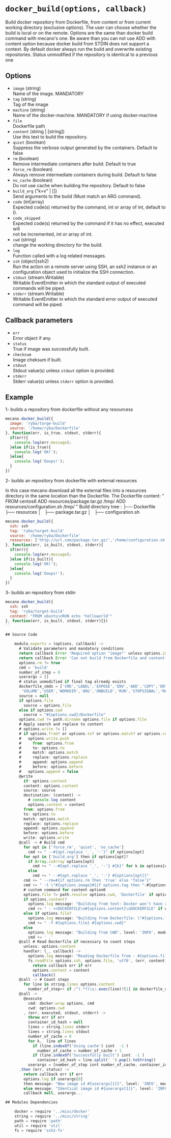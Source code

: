 
# `docker_build(options, callback)`

Build docker repository from Dockerfile, from content or from current working
directory (exclusive options).
The user can choose whether the build is local or on the remote.
Options are the same than docker build command with mecano's one.
Be aware than you can not use ADD with content option because docker build
from STDIN does not support a context.
By default docker always run the build and overwrite existing repositories.
Status unmodified if the repository is identical to a previous one

## Options

*   `image` (string)   
    Name of the image. MANDATORY   
*   `tag` (string)   
    Tag of the image   
*   `machine` (string)   
    Name of the docker-machine. MANDATORY if using docker-machine   
*   `file`   
    Dockerfile path   
*   `content` (string | [string])   
    Use this text to build the repository.   
*   `quiet` (boolean)   
    Suppress the verbose output generated by the containers. Default to false   
*   `rm` (boolean)   
    Remove intermediate containers after build. Default to true   
*   `force_rm` (boolean)   
    Always remove intermediate containers during build. Default to false   
*   `no_cache` (boolean)   
    Do not use cache when building the repository. Default to false   
*   `build_arg` ("k=v" | [])   
    Send arguments to the build (Must match an ARG command).   
*   `code`   (int|array)   
    Expected code(s) returned by the command, int or array of int, default to 0.   
*   `code_skipped`   
    Expected code(s) returned by the command if it has no effect, executed will   
    not be incremented, int or array of int.   
*   `cwd` (string)   
    change the working directory for the build.   
*   `log`   
    Function called with a log related messages.   
*   `ssh` (object|ssh2)   
    Run the action on a remote server using SSH, an ssh2 instance or an
    configuration object used to initialize the SSH connection.   
*   `stdout` (stream.Writable)   
    Writable EventEmitter in which the standard output of executed commands will
    be piped.   
*   `stderr` (stream.Writable)   
    Writable EventEmitter in which the standard error output of executed command
    will be piped.   

## Callback parameters

*   `err`   
    Error object if any.   
*   `status`   
    True if image was successfully built.   
*   `checksum`   
    Image cheksum if built.   
*   `stdout`   
    Stdout value(s) unless `stdout` option is provided.   
*   `stderr`   
    Stderr value(s) unless `stderr` option is provided.   

## Example

1- builds a repository from dockerfile without any resourcess

```javascript
mecano.docker_build({
  image: 'ryba/targe-build'
  source: '/home/ryba/Dockerfile'
}, function(err, is_true, stdout, stderr){
  if(err){
    console.log(err.message);
  }else if(is_true){
    console.log('OK!');
  }else{
    console.log('Ooops!');
  }
})
```

2- builds an repository from dockerfile with external resources

In this case mecano download all the external files into a resources directory in the same location
than the Dockerfile.
The Dockerfile content:   "
                            FROM centos6
                            ADD resources/package.tar.gz /tmp/
                            ADD resources/configuration.sh /tmp/
                          "
Build directory tree :
                          ├── Dockerfile
                          ├── resources
                          │   ├── package.tar.gz
                          │   ├── configuration.sh

```javascript
mecano.docker_build({
  ssh: ssh
  tag: 'ryba/target-build'
  source: '/home/ryba/Dockerfile'
  resources: ['http://url.com/package.tar.gz/','/home/configuration.sh']
}, function(err, is_built, stdout, stderr){
  if(err){
    console.log(err.message);
  }else if(is_built){
    console.log('OK!');
  }else{
    console.log('Ooops!');
  }
})
```

3- builds an repository from stdin

```javascript
mecano.docker_build({
  ssh: ssh
  tag: 'ryba/target-build'
  content: "FROM ubuntu\nRUN echo 'helloworld'"
}, function(err, is_built, stdout, stderr){})
``

## Source Code

    module.exports = (options, callback) ->
      # Validate parameters and mandatory conditions
      return callback Error 'Required option "image"' unless options.image?
      return callback Error 'Can not build from Dockerfile and content' if options.content? and options.file?
      options.rm ?= true
      cmd = 'build'
      number_of_step = 0
      userargs = []
      # status unmodified if final tag already exists
      dockerfile_cmds = ['CMD','LABEL','EXPOSE','ENV','ADD','COPY','ENTRYPOINT',
       'VOLUME','USER','WORKDIR','ARG','ONBUILD','RUN','STOPSIGNAL','MAINTAINER']
      source = null
      if options.file
        source = options.file
      else if options.cwd
        source = "#{options.cwd}/Dockerfile"
      options.cwd ?= path.dirname options.file if options.file
      # Apply search and replace to content
      # options.write ?= []
      # if options.from? or options.to? or options.match? or options.replace? or options.before?
      #   options.write.push
      #     from: options.from
      #     to: options.to
      #     match: options.match
      #     replace: options.replace
      #     append: options.append
      #     before: options.before
      #   options.append = false
      @write
        if: options.content
        content: options.content
        source: source
        destination: (content) ->
          # console.log content
          options.content = content
        from: options.from
        to: options.to
        match: options.match
        replace: options.replace
        append: options.append
        before: options.before
        write: options.write
      @call -> # Build cmd
        for opt in ['force_rm', 'quiet', 'no_cache']
          cmd += " --#{opt.replace '_', '-'}" if options[opt]
        for opt in ['build_arg'] then if options[opt]?
          if Array.isArray options[opt]
            cmd += " --#{opt.replace '_', '-'} #{k}" for k in options[opt]
          else
            cmd += " --#{opt.replace '_', '-'} #{options[opt]}"
        cmd += " --rm=#{if options.rm then 'true' else 'false'}"
        cmd += " -t \"#{options.image}#{if options.tag then ":#{options.tag}" else ''}\""
        # custom command for content option0
        options.file ?= path.resolve options.cwd, 'Dockerfile' if options.cwd
        if options.content?
          options.log message: "Building from text: Docker won't have a context. ADD/COPY not working", level: 'WARN', module: 'mecano/docker/build'
          cmd += " - <<DOCKERFILE\n#{options.content}\nDOCKERFILE" if options.content?
        else if options.file?
          options.log message: "Building from Dockerfile: \"#{options.file}\"", level: 'INFO', module: 'mecano/docker/build'
          cmd += " -f #{options.file} #{options.cwd}"
        else
          options.log message: "Building from CWD", level: 'INFO', module: 'mecano/docker/build'
          cmd += ' .'
      @call # Read Dockerfile if necessary to count steps
        unless: options.content
        handler: (_, callback) ->
          options.log message: "Reading Dockerfile from : #{options.file}", level: 'INFO', module: 'mecano/lib/build'
          fs.readFile options.ssh, options.file, 'utf8', (err, content) ->
            return callback err if err
            options.content = content
            callback()
      @call -> # Count steps
        for line in string.lines options.content
          number_of_step++ if /^(.*?)\s/.exec(line)?[1] in dockerfile_cmds
      @call ->
        @execute
          cmd: docker.wrap options, cmd
          cwd: options.cwd
        , (err, executed, stdout, stderr) ->
          throw err if err
          container_id_hash = null
          lines = string.lines stderr
          lines = string.lines stdout
          number_of_cache = 0
          for k,  line of lines
            if (line.indexOf('Using cache') isnt  -1 )
              number_of_cache = number_of_cache + 1
            if (line.indexOf('Successfully built') isnt  -1 )
              container_id_hash = line.split(' ').pop().toString()
          userargs = [number_of_step isnt number_of_cache, container_id_hash, stdout, stderr]
      .then (err, status) ->
        return callback err if err
        options.log if userargs[0]
        then message: "New image id #{userargs[1]}", level: 'INFO', module: 'mecano/lib/docker/build' 
        else message: "Identical image id #{userargs[1]}", level: 'INFO', module: 'mecano/lib/docker/build'
        callback null, userargs...

## Modules Dependencies

    docker = require '../misc/docker'
    string = require '../misc/string'
    path = require 'path'
    util = require 'util'
    fs = require 'ssh2-fs'

